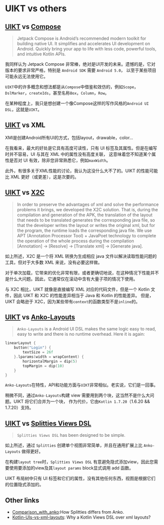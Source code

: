 # UIKT vs others

## [UIKT](./README-ch.md) vs [Compose](https://developer.android.com/jetpack/compose)

> Jetpack Compose is Android’s recommended modern toolkit for building native UI. 
> It simplifies and accelerates UI development on Android. Quickly bring your app to life
> with less code, powerful tools, and intuitive Kotlin APIs.

我同样认为 Jetpack Compose 非常棒，绝对是UI开发的未来。遗憾的是，它对版本的要求非常严格，特别是 `Android SDK` 需要 `Android 5.0`，
以至于某些项目可能永远无法使用它。

`UIKT`中的许多概念和想法都是从`Compose`中借鉴和效仿的，例如`Scope`，`DslMarker`，`createIds`，甚至名称`Box`，`Column`，`Row`。

在某种程度上，我只是想创建一个像Compose这样的写作风格的`Android UI DSL`，这就是`UIKT`。

## [UIKT](./README-ch.md) vs XML

XMl是创建Android所有UI的方式，包括layout，drawable，color...

在我看来，最大的好处是它具有高度可读性，只有 UI 标签及其属性。但是在编写时并不容易，UI 与其在 XML 中的属性没有高度关联，
这意味着您不知道某个属性是否对 UI 有效，除非您非常熟悉它，例如`maxWidth`。

此外，有很多关于XML性能的讨论，我认为这没什么大不了的。UIKT 的性能可能比 XML 更好（或更差），这是次要的。

## [UIKT](./README-ch.md) vs [X2C](https://github.com/iReaderAndroid/X2C)

> In order to preserve the advantages of xml and solve the performance problems it brings, we developed the X2C solution. 
> That is, during the compilation and generation of the APK, the translation of the layout that needs to be translated generates the corresponding java file, 
> so that the developer writes the layout or writes the original xml, but for the program, the runtime loads the corresponding java file. 
> We use APT (Annotation Processor Tool) + JavaPoet technology to complete the operation of the whole process during the compilation [Annotation] -> [Resolve] -> [Translate xml] -> [Generate java].

如上所述，X2C 是一个将 XML 转换为生成相应 java 文件以解决读取性能问题的工具，但对于大多数 XML 来说，没有必要这样做。

对于单次加载，它带来的优化非常有限，或者更确切地说，在这种情况下性能并不是什么大问题。因此，它通常仅在滚动中含有大量子项的情况下使用。

与 X2C 相比，UIKT 就像是直接编写 XML 对应的代码文件，但是一个 Kotlin 文件，因此 UIKT 和 X2C 的性能差异相当于 Java 和 Kotlin 的性能差异。
但是，UIKT 会略逊于 X2C，因为某些带有`context`的函数类型不是`inline`的。


## [UIKT](./README-ch.md) vs [Anko-Layouts](https://github.com/Kotlin/anko/wiki/Anko-Layouts)

> `Anko-Layouts` is a Android UI DSL makes the same logic easy to read, easy to write and there is no runtime overhead. Here it is again:
```kotlin
linearLayout {
    button("Login") {
        textSize = 26f
    }.lparams(width = wrapContent) {
        horizontalMargin = dip(5)
        topMargin = dip(10)
    }
}
```

`Anko-Layouts`在特性，API和功能方面与`UIKT`非常相似。老实说，它们是一回事。

稍微不同，通过`Anko-Layouts`构建 view 需要用到两个块，这当然不是什么大问题。UIKT 将它们合并为一个块，
作为代价，它由`Kotlin 1.7.20`（1.6.20 && 1.7.20）支持。

## [UIKT](./README-ch.md) vs [Splitties Views DSL](https://github.com/LouisCAD/Splitties/tree/main/modules/views-dsl)

> `Splitties Views DSL` has been designed to be simple.

如上所述，通过 `Splitties` 创建单个视图非常简单，并且在通用扩展上比 `Anko-Layouts` 做得更好。

在构建`layout tree`时，`Splitties Views DSL` 有意避免隐式添加view，因此您需要使用要添加的view及其`layout params` block显式调用 add 函数。

UIKT 布局树中只有 UI 标签和它们的属性，没有其他任何东西，视图是根据它们的位置隐式添加的。


## Other links
- [Comparison_with_anko](https://github.com/LouisCAD/Splitties/blob/0e4fcbf67c8aea591068366f7736499fbd77f565/Comparison_with_anko.md):How Splitties differs from Anko.
- [Kotlin-UIs-vs-xml-layouts](https://github.com/LouisCAD/Splitties/blob/main/modules/views-dsl/Kotlin-UIs-vs-xml-layouts.md): Why a Kotlin Views DSL over xml layouts?